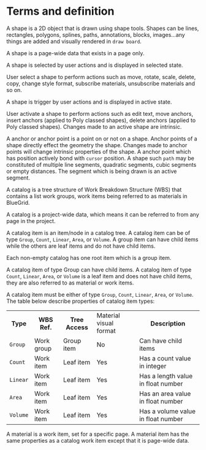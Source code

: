# Terms and definition
<deflist>
<def title="Shape">
<deflist>
    <def title="Shape">
        A shape is a 2D object that is drawn using shape tools. Shapes can be lines, rectangles, polygons, splines, paths, annotations, blocks, images...any things are added and visually rendered in <code>draw board</code>.
        <p>
            A shape is a page-wide data that exists in a page only.
        </p>
    </def>
    <def title="Selected shape">
        <p>
            A shape is selected by user actions and is displayed in selected state. 
        </p>
        <p>
            User select a shape to perform actions such as move, rotate, scale, delete, copy, change style format, subscribe materials, unsubscribe materials and so on.
        </p>    
    </def>
    <def title="Active shape">
        <p>A shape is trigger by user actions and is displayed in active state. </p>
        <p>User activate a shape to perform actions such as edit text, move anchors, insert anchors (applied to Poly classed shapes), delete anchors (applied to Poly classed shapes). Changes made to an active shape are intrinsic.</p>
    </def>
    <def title="Anchor">
      A anchor or anchor point is a point on or not on a shape. Anchor points of a shape directly effect the geometry the shape. Changes made to anchor points will change intrinsic properties of the shape.
   </def>
    <def title="Active point">
      A anchor point which has position actively bond with <code>cursor</code> position.
   </def>
    <def title="Active segment">
      A shape such <code>path</code> may be constituted of multiple line segments, quadratic segments, cubic segments  or empty distances. The segment which is being drawn is an active segment.
    </def>
</deflist>
</def>
<def title="Catalog and Materials">
    <deflist>
        <def title="Catalog">
            <p>
                A catalog is a tree structure of Work Breakdown Structure (WBS) that contains a list work groups, work items being referred to as materials in BlueGrid. 
            </p> 
            <p>
                A catalog is a project-wide data, which means it can be referred to from any page in the project.
            </p>
        </def>
        <def title="Catalog Item">
            <p>
                A catalog item is an item/node in a catalog tree. A catalog item can be of type <code>Group</code>, <code>Count</code>, <code>Linear</code>, <code>Area</code>, or <code>Volume</code>. A group item can have child items while the others are leaf items and do not have child items.
            </p>
            <p>
                Each non-empty catalog has one root item which is a group item.
            </p>
            <p>
                A catalog item of type Group can have child items. A catalog item of type <code>Count</code>, <code>Linear</code>, <code>Area</code>, or <code>Volume</code> is a leaf item and does not have child items, they are also referred to as material or work items.
            </p>
        </def>
        <def title="Catalog Item Type">
            <p>
                A catalog item must be either of type <code>Group</code>, <code>Count</code>, <code>Linear</code>, <code>Area</code>, or <code>Volume</code>. The table below describe properties of catalog item types:
            </p>
        <table>
            <tr>
                <th>Type</th>
                <th>WBS Ref.</th>
                <th>Tree Access</th>
                <td>Material visual format</td>
                <th>Description</th>
            </tr>
            <tr>
                <td><code>Group</code></td>
                <td>Work group</td>
                <td>Group item</td>
                <td>No</td>
                <td>Can have child items</td>
            </tr>
            <tr>
                <td><code>Count</code></td>
                <td>Work item</td>
                <td>Leaf item</td>
                <td>Yes</td>
                <td>Has a count value in integer</td>
            </tr>
            <tr>
                <td><code>Linear</code></td>
                <td>Work item</td>
                <td>Leaf item</td>
                  <td>Yes</td>
                <td>Has a length value in float number</td>
            </tr>
            <tr>
                <td><code>Area</code></td>
                <td>Work item</td>
                <td>Leaf item</td>
                <td>Yes</td>
                <td>Has an area value in float number</td>
            </tr>
            <tr>
                <td><code>Volume</code></td>
                <td>Work item</td>
                <td>Leaf item</td>
                  <td>Yes</td>
                <td>Has a volume value in float number</td>
            </tr>   
        </table>
        </def>
        <def title="Material">
            <p>
                A material is a work item, set for a specific page. A material item has the same properties as a catalog work item except that it is page-wide data.
            </p>
        </def>
    </deflist>
</def>
</deflist>
